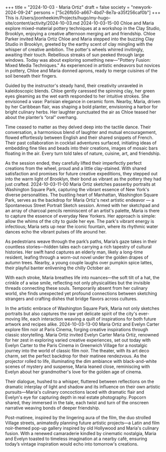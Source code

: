 +++
title = "2024-10-03 - Maria Ortiz"
draft = false
society = "newyork-2024-09-24"
persons = ["5c26fb50-a667-4bd7-8e7a-a35f256caf0b"]
+++
This is /Users/joonheekim/Projects/hugo/my-hugo-site/content/activity/2024-10-03.md
2024-10-03-15-00
Chloe and Maria explore mixed-material pottery techniques at a workshop in the Clay Studio, Brooklyn, enjoying a creative afternoon merging art and friendship.
Chloe Parker invited Maria Ortiz
Chloe and Maria stepped into the buzzing Clay Studio in Brooklyn, greeted by the earthy scent of clay mingling with the whisper of creative ambition. The potter's wheels whirred invitingly, awaiting their touch. Rebellious streaks of sun peeked through large windows. Today was about exploring something new—"Pottery Fusion: Mixed Media Techniques." As experienced in artistic endeavors but novices in pottery, Chloe and Maria donned aprons, ready to merge cuisines of the soil beneath their fingers.

Guided by the instructor's steady hand, their creativity unraveled in kaleidoscopic blends. Chloe gently caressed the spinning clay, her green eyes gleaming as the wet earth responded to her intuitive strokes. She envisioned a vase: Parisian elegance in ceramic form. Nearby, Maria, driven by her Caribbean flair, was shaping a bold planter, envisioning a harbor for bright culinary herbs. Her laughter punctuated the air as Chloe teased her about the planter’s “oral” overhang.

Time ceased to matter as they delved deep into the tactile dance. Their conversation, a harmonious blend of laughter and mutual encouragement, flowed effortlessly between English and their shared snippets of French. Their past collaboration in cocktail adventures surfaced, initiating ideas of embedding fine tiles and beads into their creations, images of mosaic bars floating in the air. Every turn told tales of nature, cuisine, art, and friendship.

As the session ended, they carefully lifted their imperfectly perfect creations from the wheel, proud and a little clay-stained. With shared satisfaction and promises for future creative expeditions, they stepped out into the warm light of Brooklyn, their bond as vibrant as the pottery they had just crafted.
2024-10-03-11-00
Maria Ortiz sketches passerby portraits at Washington Square Park, capturing the vibrant essence of New York's diverse personalities.
The bustling heart of Manhattan, Washington Square Park, serves as the backdrop for Maria Ortiz's next artistic endeavor — a Spontaneous Street Portrait Sketch session. Armed with her sketchpad and an array of charcoal pencils reminiscent of an artist's palette, Maria is there to capture the essence of everyday New Yorkers. Her approach is simple: allow the whims of the city to guide her eye. The park's vibrant energy is infectious; Maria sets up near the iconic fountain, where its rhythmic water dances echo the vibrant pulses of life around her.

As pedestrians weave through the park’s paths, Maria’s gaze takes in their countless stories—hidden tales each carrying a rich tapestry of cultural histories. Her swift hand captures an elderly man, likely a long-time resident, leafing through a worn-out novel under the golden drapes of autumn trees. Nearby, a young couple laughs over pumpkin spice lattes, their playful banter enlivening the chilly October air.

With each stroke, Maria breathes life into nuances—the soft tilt of a hat, the crinkle of a wise smile, reflecting not only physicalities but the invisible threads connecting these souls. Temporarily absent from her culinary world, she finds unexpected yet profound connections between sketching strangers and crafting dishes that bridge flavors across cultures.

In the artistic embrace of Washington Square Park, Maria not only sketches portraits but also captures the raw yet delicate spirit of the city's ever-moving life, each interaction weaving a quilt of inspirations for both future artwork and recipes alike.
2024-10-03-13-00
Maria Ortiz and Evelyn Carter explore film noir at Paris Cinema, forging creative inspirations through classic storytelling.
Maria Ortiz invited Evelyn Carter
Maria Ortiz, renowned for her zest in exploring varied creative experiences, set out today with Evelyn Carter to the Paris Cinema in Greenwich Village for a nostalgic journey into the world of classic film noir. The theater, with its art deco charm, set the perfect backdrop for their matinee rendezvous. As the projector rolled to life, illuminating the dim ambiance with black-and-white scenes of mystery and suspense, Maria leaned close, reminiscing with Evelyn about her grandmother's love for the golden age of cinema.

Their dialogue, hushed to a whisper, fluttered between reflections on the dramatic interplay of light and shadow and its influence on their own artistic pursuits—Maria's culinary concoctions laced with dramatic flair and Evelyn's eye for capturing depth in real estate photography. Popcorn shared, they immersed in the tale, each twist and turn of the onscreen narrative weaving bonds of deeper friendship.

Post-matinee, inspired by the lingering aura of the film, the duo strolled Village streets, animatedly planning future artistic projects—a Latin and film noir-themed pop-up gallery inspired by old Hollywood and Maria's culinary fusion. With a renewed camaraderie kindled by cinematic nostalgia, Maria and Evelyn toasted to timeless imagination at a nearby café, ensuring today’s vintage inspiration would echo into tomorrow's creations.
